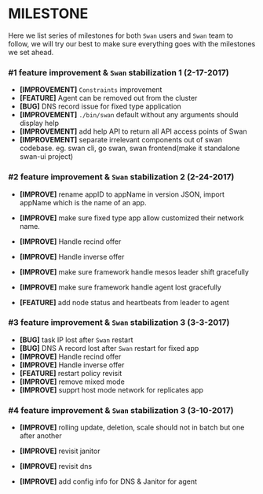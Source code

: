 MILESTONE
==============

Here we list series of milestones for both `Swan` users and `Swan` team
to follow, we will try our best to make sure everything goes with the
milestones we set ahead.

### \#1 feature improvement & `Swan` stabilization 1 (2-17-2017)

  - **[IMPROVEMENT]** `Constraints` improvement
  - **[FEATURE]**      Agent can be removed out from the cluster
  - **[BUG]**          DNS record issue for fixed type application
  - **[IMPROVEMENT]** `./bin/swan` default without any arguments should display help
  - **[IMPROVEMENT]**  add help API to return all API access points of Swan
  - **[IMPROVEMENT]**  separate irrelevant components out of swan codebase. eg. swan cli, go swan, swan frontend(make it standalone swan-ui project)



### \#2 feature improvement & `Swan` stabilization 2 (2-24-2017)

  - **[IMPROVE]** rename appID to appName in version JSON, import
    appName which is the name of an app.
  - **[IMPROVE]** make sure fixed type app allow customized their
    network name.

  - **[IMPROVE]** Handle recind offer
  - **[IMPROVE]** Handle inverse offer
  - **[IMPROVE]** make sure framework handle mesos leader shift gracefully
  - **[IMPROVE]** make sure framework handle agent lost gracefully
  
  - **[FEATURE]** add node status and heartbeats from leader to agent

### \#3 feature improvement & `Swan` stabilization 3 (3-3-2017)

  - **[BUG]** task IP lost after `Swan` restart
  - **[BUG]** DNS A record lost after `Swan` restart for fixed app
  - **[IMPROVE]** Handle recind offer
  - **[IMPROVE]** Handle inverse offer
  - **[FEATURE]** restart policy revisit
  - **[IMPROVE]** remove mixed mode
  - **[IMPROVE]** supprt host mode network for replicates app


### \#4 feature improvement & `Swan` stabilization 3 (3-10-2017)

  - **[IMPROVE]** rolling update, deletion, scale should not in batch
    but one after another

  - **[IMPROVE]** revisit janitor
  - **[IMPROVE]** revisit dns
  - **[IMPROVE]** add config info for DNS & Janitor for agent


